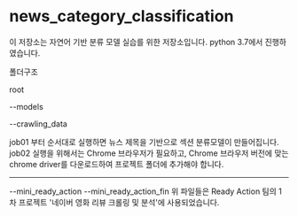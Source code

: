 # news_category_classification

이 저장소는 자연어 기반 분류 모델 실습를 위한 저장소입니다.
python 3.7에서 진행하였습니다.

폴더구조


root

--models

--crawling_data
 
job01 부터 순서대로 실행하면 뉴스 제목을 기반으로 섹션 분류모델이 만들어집니다.
job02 실행을 위해서는 Chrome 브라우저가 필요하고, Chrome 브라우저 버전에 맞는 chrome driver를 다운로드하여 프로젝트 폴더에 추가해야 합니다.


---------------------------------------------------------------------------------------------------------------------------------------
--mini_ready_action
--mini_ready_action_fin
위 파일들은 Ready Action 팀의 1차 프로젝트 '네이버 영화 리뷰 크롤링 및 분석'에 사용되었습니다.
